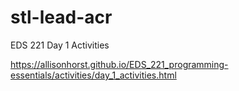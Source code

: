 # stl-lead-acr
EDS 221 Day 1 Activities

https://allisonhorst.github.io/EDS_221_programming-essentials/activities/day_1_activities.html
